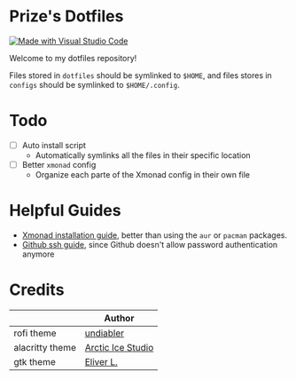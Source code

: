 # Prize's Dotfiles

[![Made with Visual Studio Code](https://img.shields.io/badge/Made%20with-Visual%20Studio%20Code-informational?style=flat-square&logo=visualstudiocode)](https://github.com/Microsoft/vscode)

Welcome to my dotfiles repository!

Files stored in `dotfiles` should be symlinked to `$HOME`, and files stores in `configs` should be symlinked to `$HOME/.config`.

# Todo

- [ ] Auto install script
  - Automatically symlinks all the files in their specific location
- [ ] Better `xmonad` config
  - Organize each parte of the Xmonad config in their own file

# Helpful Guides
* [Xmonad installation guide](https://xmonad.org/INSTALL.html), better than using the `aur` or `pacman` packages.
* [Github ssh guide](https://docs.github.com/en/authentication/connecting-to-github-with-ssh), since Github doesn't allow password authentication anymore

# Credits

|                 | Author                                                                 |
| --------------- | ---------------------------------------------------------------------- |
| rofi theme      | [undiabler](https://github.com/undiabler/nord-rofi-theme)              |
| alacritty theme | [Arctic Ice Studio](https://github.com/arcticicestudio/nord-alacritty) |
| gtk theme       | [Eliver L.](https://github.com/EliverLara/Nordic)                      |
